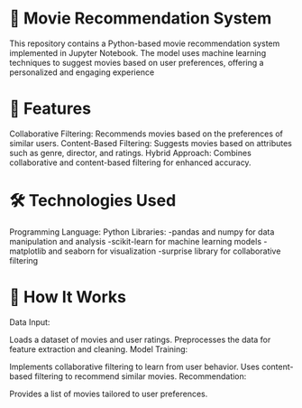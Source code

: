 # 🎥 Movie Recommendation System
This repository contains a Python-based movie recommendation system implemented in Jupyter Notebook. The model uses machine learning techniques to suggest movies based on user preferences, offering a personalized and engaging experience

# 📌 Features
Collaborative Filtering: Recommends movies based on the preferences of similar users.
Content-Based Filtering: Suggests movies based on attributes such as genre, director, and ratings.
Hybrid Approach: Combines collaborative and content-based filtering for enhanced accuracy.

# 🛠️ Technologies Used
Programming Language: Python
Libraries:
-pandas and numpy for data manipulation and analysis
-scikit-learn for machine learning models
-matplotlib and seaborn for visualization
-surprise library for collaborative filtering

# 🚀 How It Works
Data Input:

Loads a dataset of movies and user ratings.
Preprocesses the data for feature extraction and cleaning.
Model Training:

Implements collaborative filtering to learn from user behavior.
Uses content-based filtering to recommend similar movies.
Recommendation:

Provides a list of movies tailored to user preferences.
